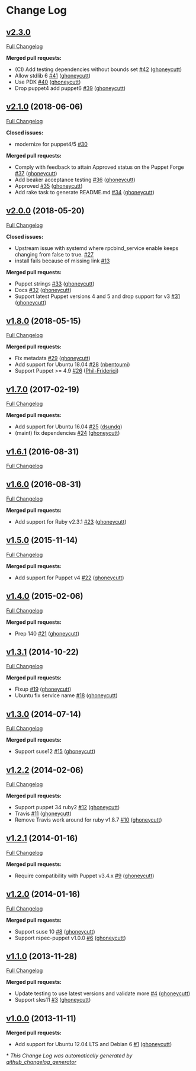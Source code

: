 # Change Log

## [v2.3.0](https://github.com/ghoneycutt/puppet-module-rpcbind/tree/v2.3.0)

[Full Changelog](https://github.com/ghoneycutt/puppet-module-rpcbind/compare/v2.1.0...v2.3.0)

**Merged pull requests:**

- \(CI\) Add testing dependencies without bounds set [\#42](https://github.com/ghoneycutt/puppet-module-rpcbind/pull/42) ([ghoneycutt](https://github.com/ghoneycutt))
- Allow stdlib 6 [\#41](https://github.com/ghoneycutt/puppet-module-rpcbind/pull/41) ([ghoneycutt](https://github.com/ghoneycutt))
- Use PDK [\#40](https://github.com/ghoneycutt/puppet-module-rpcbind/pull/40) ([ghoneycutt](https://github.com/ghoneycutt))
- Drop puppet4 add puppet6 [\#39](https://github.com/ghoneycutt/puppet-module-rpcbind/pull/39) ([ghoneycutt](https://github.com/ghoneycutt))

## [v2.1.0](https://github.com/ghoneycutt/puppet-module-rpcbind/tree/v2.1.0) (2018-06-06)
[Full Changelog](https://github.com/ghoneycutt/puppet-module-rpcbind/compare/v2.0.0...v2.1.0)

**Closed issues:**

- modernize for puppet4/5 [\#30](https://github.com/ghoneycutt/puppet-module-rpcbind/issues/30)

**Merged pull requests:**

- Comply with feedback to attain Approved status on the Puppet Forge [\#37](https://github.com/ghoneycutt/puppet-module-rpcbind/pull/37) ([ghoneycutt](https://github.com/ghoneycutt))
- Add beaker acceptance testing [\#36](https://github.com/ghoneycutt/puppet-module-rpcbind/pull/36) ([ghoneycutt](https://github.com/ghoneycutt))
- Approved [\#35](https://github.com/ghoneycutt/puppet-module-rpcbind/pull/35) ([ghoneycutt](https://github.com/ghoneycutt))
- Add rake task to generate README.md [\#34](https://github.com/ghoneycutt/puppet-module-rpcbind/pull/34) ([ghoneycutt](https://github.com/ghoneycutt))

## [v2.0.0](https://github.com/ghoneycutt/puppet-module-rpcbind/tree/v2.0.0) (2018-05-20)
[Full Changelog](https://github.com/ghoneycutt/puppet-module-rpcbind/compare/v1.8.0...v2.0.0)

**Closed issues:**

- Upstream issue with systemd where rpcbind\_service enable keeps changing from false to true. [\#27](https://github.com/ghoneycutt/puppet-module-rpcbind/issues/27)
- install fails because of missing link [\#13](https://github.com/ghoneycutt/puppet-module-rpcbind/issues/13)

**Merged pull requests:**

- Puppet strings [\#33](https://github.com/ghoneycutt/puppet-module-rpcbind/pull/33) ([ghoneycutt](https://github.com/ghoneycutt))
- Docs [\#32](https://github.com/ghoneycutt/puppet-module-rpcbind/pull/32) ([ghoneycutt](https://github.com/ghoneycutt))
- Support latest Puppet versions 4 and 5 and drop support for v3 [\#31](https://github.com/ghoneycutt/puppet-module-rpcbind/pull/31) ([ghoneycutt](https://github.com/ghoneycutt))

## [v1.8.0](https://github.com/ghoneycutt/puppet-module-rpcbind/tree/v1.8.0) (2018-05-15)
[Full Changelog](https://github.com/ghoneycutt/puppet-module-rpcbind/compare/v1.7.0...v1.8.0)

**Merged pull requests:**

- Fix metadata [\#29](https://github.com/ghoneycutt/puppet-module-rpcbind/pull/29) ([ghoneycutt](https://github.com/ghoneycutt))
- Add support for Ubuntu 18.04 [\#28](https://github.com/ghoneycutt/puppet-module-rpcbind/pull/28) ([nbentoumi](https://github.com/nbentoumi))
- Support Puppet \>= 4.9 [\#26](https://github.com/ghoneycutt/puppet-module-rpcbind/pull/26) ([Phil-Friderici](https://github.com/Phil-Friderici))

## [v1.7.0](https://github.com/ghoneycutt/puppet-module-rpcbind/tree/v1.7.0) (2017-02-19)
[Full Changelog](https://github.com/ghoneycutt/puppet-module-rpcbind/compare/v1.6.1...v1.7.0)

**Merged pull requests:**

- Add support for Ubuntu 16.04 [\#25](https://github.com/ghoneycutt/puppet-module-rpcbind/pull/25) ([dsundq](https://github.com/dsundq))
- \(maint\) fix dependencies [\#24](https://github.com/ghoneycutt/puppet-module-rpcbind/pull/24) ([ghoneycutt](https://github.com/ghoneycutt))

## [v1.6.1](https://github.com/ghoneycutt/puppet-module-rpcbind/tree/v1.6.1) (2016-08-31)
[Full Changelog](https://github.com/ghoneycutt/puppet-module-rpcbind/compare/v1.6.0...v1.6.1)

## [v1.6.0](https://github.com/ghoneycutt/puppet-module-rpcbind/tree/v1.6.0) (2016-08-31)
[Full Changelog](https://github.com/ghoneycutt/puppet-module-rpcbind/compare/v1.5.0...v1.6.0)

**Merged pull requests:**

- Add support for Ruby v2.3.1 [\#23](https://github.com/ghoneycutt/puppet-module-rpcbind/pull/23) ([ghoneycutt](https://github.com/ghoneycutt))

## [v1.5.0](https://github.com/ghoneycutt/puppet-module-rpcbind/tree/v1.5.0) (2015-11-14)
[Full Changelog](https://github.com/ghoneycutt/puppet-module-rpcbind/compare/v1.4.0...v1.5.0)

**Merged pull requests:**

- Add support for Puppet v4 [\#22](https://github.com/ghoneycutt/puppet-module-rpcbind/pull/22) ([ghoneycutt](https://github.com/ghoneycutt))

## [v1.4.0](https://github.com/ghoneycutt/puppet-module-rpcbind/tree/v1.4.0) (2015-02-06)
[Full Changelog](https://github.com/ghoneycutt/puppet-module-rpcbind/compare/v1.3.1...v1.4.0)

**Merged pull requests:**

- Prep 140 [\#21](https://github.com/ghoneycutt/puppet-module-rpcbind/pull/21) ([ghoneycutt](https://github.com/ghoneycutt))

## [v1.3.1](https://github.com/ghoneycutt/puppet-module-rpcbind/tree/v1.3.1) (2014-10-22)
[Full Changelog](https://github.com/ghoneycutt/puppet-module-rpcbind/compare/v1.3.0...v1.3.1)

**Merged pull requests:**

- Fixup [\#19](https://github.com/ghoneycutt/puppet-module-rpcbind/pull/19) ([ghoneycutt](https://github.com/ghoneycutt))
- Ubuntu fix service name [\#18](https://github.com/ghoneycutt/puppet-module-rpcbind/pull/18) ([ghoneycutt](https://github.com/ghoneycutt))

## [v1.3.0](https://github.com/ghoneycutt/puppet-module-rpcbind/tree/v1.3.0) (2014-07-14)
[Full Changelog](https://github.com/ghoneycutt/puppet-module-rpcbind/compare/v1.2.2...v1.3.0)

**Merged pull requests:**

- Support suse12 [\#15](https://github.com/ghoneycutt/puppet-module-rpcbind/pull/15) ([ghoneycutt](https://github.com/ghoneycutt))

## [v1.2.2](https://github.com/ghoneycutt/puppet-module-rpcbind/tree/v1.2.2) (2014-02-06)
[Full Changelog](https://github.com/ghoneycutt/puppet-module-rpcbind/compare/v1.2.1...v1.2.2)

**Merged pull requests:**

- Support puppet 34 ruby2 [\#12](https://github.com/ghoneycutt/puppet-module-rpcbind/pull/12) ([ghoneycutt](https://github.com/ghoneycutt))
- Travis [\#11](https://github.com/ghoneycutt/puppet-module-rpcbind/pull/11) ([ghoneycutt](https://github.com/ghoneycutt))
- Remove Travis work around for ruby v1.8.7 [\#10](https://github.com/ghoneycutt/puppet-module-rpcbind/pull/10) ([ghoneycutt](https://github.com/ghoneycutt))

## [v1.2.1](https://github.com/ghoneycutt/puppet-module-rpcbind/tree/v1.2.1) (2014-01-16)
[Full Changelog](https://github.com/ghoneycutt/puppet-module-rpcbind/compare/v1.2.0...v1.2.1)

**Merged pull requests:**

- Require compatibility with Puppet v3.4.x [\#9](https://github.com/ghoneycutt/puppet-module-rpcbind/pull/9) ([ghoneycutt](https://github.com/ghoneycutt))

## [v1.2.0](https://github.com/ghoneycutt/puppet-module-rpcbind/tree/v1.2.0) (2014-01-16)
[Full Changelog](https://github.com/ghoneycutt/puppet-module-rpcbind/compare/v1.1.0...v1.2.0)

**Merged pull requests:**

- Support suse 10 [\#8](https://github.com/ghoneycutt/puppet-module-rpcbind/pull/8) ([ghoneycutt](https://github.com/ghoneycutt))
- Support rspec-puppet v1.0.0 [\#6](https://github.com/ghoneycutt/puppet-module-rpcbind/pull/6) ([ghoneycutt](https://github.com/ghoneycutt))

## [v1.1.0](https://github.com/ghoneycutt/puppet-module-rpcbind/tree/v1.1.0) (2013-11-28)
[Full Changelog](https://github.com/ghoneycutt/puppet-module-rpcbind/compare/v1.0.0...v1.1.0)

**Merged pull requests:**

- Update testing to use latest versions and validate more [\#4](https://github.com/ghoneycutt/puppet-module-rpcbind/pull/4) ([ghoneycutt](https://github.com/ghoneycutt))
- Support sles11 [\#3](https://github.com/ghoneycutt/puppet-module-rpcbind/pull/3) ([ghoneycutt](https://github.com/ghoneycutt))

## [v1.0.0](https://github.com/ghoneycutt/puppet-module-rpcbind/tree/v1.0.0) (2013-11-11)
**Merged pull requests:**

- Add support for Ubuntu 12.04 LTS and Debian 6 [\#1](https://github.com/ghoneycutt/puppet-module-rpcbind/pull/1) ([ghoneycutt](https://github.com/ghoneycutt))



\* *This Change Log was automatically generated by [github_changelog_generator](https://github.com/skywinder/Github-Changelog-Generator)*
